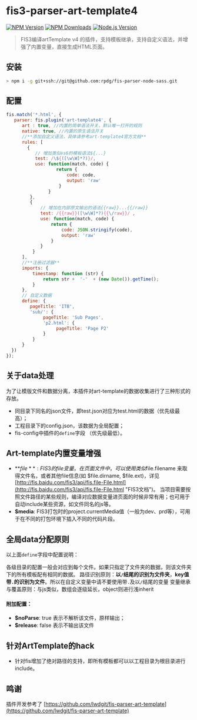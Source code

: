 # fis3-parser-art-template4 

[![NPM Version](https://img.shields.io/npm/v/fis3-parser-art-template4.svg)](https://npmjs.org/package/fis3-parser-art-template4)
[![NPM Downloads](http://img.shields.io/npm/dm/fis3-parser-art-template4.svg)](https://npmjs.org/package/fis3-parser-art-template4)
[![Node.js Version](https://img.shields.io/node/v/fis3-parser-art-template4.svg)](http://nodejs.org/download/)

> FIS3编译artTemplate v4 的插件，支持模板继承，支持自定义语法，并增强了内置变量，直接生成HTML页面。

## 安装
```bash
> npm i -g git+ssh://git@github.com:rpdg/fis-parser-node-sass.git
```

## 配置
```javascript
fis.match('*.html', {
   parser: fis.plugin('art-template4', {
      art : true, //内置的简单语法开关，默认唯一打开的规则
      native: true, //内置的原生语法开关
      //**添加自定义语法，具体请参考art-template4官方文档**
      rules: [ 
        {
           // 增加类似es6的模板语法${...}
           test: /\${([\w\W]*?)}/, 
           use: function(match, code) {
                   return { 
                       code: code,
                       output: 'raw'
                    }
                }
         },
         {
             // 增加在内部原文输出的语法{{raw}}...{{/raw}}
             test: /{{raw}}([\w\W]*?){{\/raw}}/ , 
             use: function(match, code) {
                 return {
                     code: JSON.stringify(code),
                     output: 'raw'
                 }
             }
          }
      ],
      //**注册过滤器**
      imports: {
          timestamp: function (str) {
              return str +  '-'  + (new Date()).getTime();
          }
      },
      // 自定义数据
      define: {
         pageTitle: 'ITB',
         'sub/': {
              pageTitle: 'Sub Pages',
              'p2.html': {
                   pageTitle: 'Page P2'
              }
          }
      }
  })
});
```

## 关于data处理

为了让模版文件和数据分离，本插件对art-template的数据收集进行了三种形式的存放。

 * 同目录下同名的json文件，即test.json对应为test.html的数据（优先级最高）；
 * 工程目录下的config.json，该数据为全局配置；
 * fis-config中插件的`define`字段 （优先级最低）。
 

## Art-template内置变量增强 ##
* **$file**: FIS3的file变量，在页面文件中，可以使用类似$file.filename 来取得文件名，或者其他file信息(如 $file.dirname, $file.ext)，详见[http://fis.baidu.com/fis3/api/fis.file-File.html](http://fis.baidu.com/fis3/api/fis.file-File.html "FIS3文档")。
当项目需要按照文件路径的某些规则，编译对应数据变量进页面的时候非常有用；也可用于自动include某些资源，如文件同名的js等。
* **$media**: FIS3打包时的project.currentMedia值（一般为dev、prd等），可用于在不同的打包环境下插入不同的代码片段。


## 全局data分配原则

以上面`define`字段中配置说明：

各级目录的配置一般会对应到每个文件。如果只指定了文件夹的数据，则该文件夹下的所有模板配有相同的数据。
路径识别原则：**以`/`结尾的识别为文件夹**，**key值带`.`的识别为文件**。所以在自定义变量中请不要使用带`.`及以`/`结尾的变量
变量继承与覆盖原则：与js类似，数组会逐级延长，object则进行浅inherit

#### 附加配置：
* **$noParse**: true 表示不解析该文件，原样输出；
* **$release**: false 表示不输出该文件


## 针对ArtTemplate的hack

 * 针对fis增加了绝对路径的支持，即所有模板都可以以工程目录为根目录进行include。


## 鸣谢 ##
插件开发参考了 [https://github.com/lwdgit/fis-parser-art-template](https://github.com/lwdgit/fis-parser-art-template)
